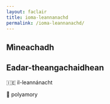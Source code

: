 ```yaml
---
layout: faclair
title: ioma-leannanachd
permalink: /ioma-leannanachd/
---
```


## Mìneachadh

## Eadar-theangachaidhean

&#x1f1ee;&#x1f1ea; il-leannánacht

&#x1f3f4;&#xe0067;&#xe0062;&#xe0065;&#xe006e;&#xe0067;&#xe007f; polyamory